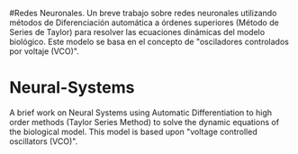 #Redes Neuronales.
Un breve trabajo sobre redes neuronales utilizando métodos de Diferenciación automática a órdenes superiores (Método de Series de Taylor) para resolver las ecuaciones dinámicas del modelo biológico. Este modelo se basa en el concepto de "osciladores controlados por voltaje (VCO)".


# Neural-Systems
A brief work on Neural Systems using Automatic Differentiation to high order methods (Taylor Series Method) to solve the dynamic equations of the biological model. This model is based upon "voltage controlled oscillators (VCO)".
